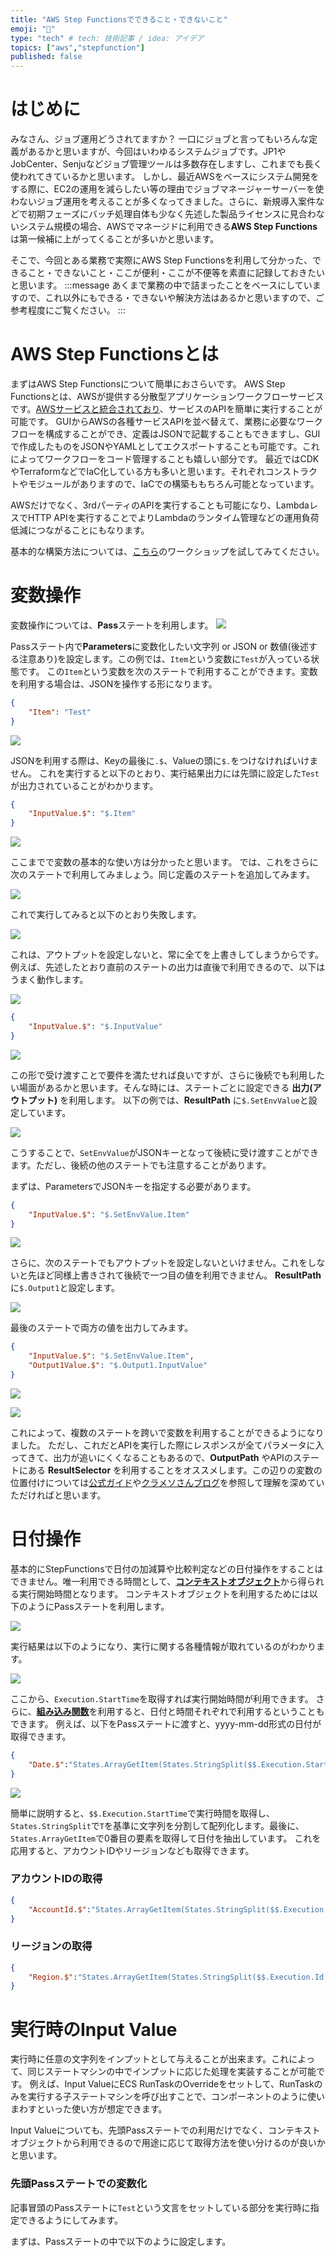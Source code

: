 ```yaml
---
title: "AWS Step Functionsでできること・できないこと"
emoji: "💨"
type: "tech" # tech: 技術記事 / idea: アイデア
topics: ["aws","stepfunction"]
published: false
---
```


# はじめに
みなさん、ジョブ運用どうされてますか？
一口にジョブと言ってもいろんな定義があるかと思いますが、今回はいわゆるシステムジョブです。JP1やJobCenter、Senjuなどジョブ管理ツールは多数存在しますし、これまでも長く使われてきているかと思います。
しかし、最近AWSをベースにシステム開発をする際に、EC2の運用を減らしたい等の理由でジョブマネージャーサーバーを使わないジョブ運用を考えることが多くなってきました。さらに、新規導入案件などで初期フェーズにバッチ処理自体も少なく先述した製品ライセンスに見合わないシステム規模の場合、AWSでマネージドに利用できる**AWS Step Functions**は第一候補に上がってくることが多いかと思います。

そこで、今回とある業務で実際にAWS Step Functionsを利用して分かった、できること・できないこと・ここが便利・ここが不便等を素直に記録しておきたいと思います。
:::message
あくまで業務の中で詰まったことをベースにしていますので、これ以外にもできる・できないや解決方法はあるかと思いますので、ご参考程度にご覧ください。
:::


# AWS Step Functionsとは
まずはAWS Step Functionsについて簡単におさらいです。
AWS Step Functionsとは、AWSが提供する分散型アプリケーションワークフローサービスです。[AWSサービスと統合されており](https://docs.aws.amazon.com/ja_jp/step-functions/latest/dg/supported-services-awssdk.html#supported-services-awssdk-list)、サービスのAPIを簡単に実行することが可能です。
GUIからAWSの各種サービスAPIを並べ替えて、業務に必要なワークフローを構成することができ、定義はJSONで記載することもできますし、GUIで作成したものをJSONやYAMLとしてエクスポートすることも可能です。これによってワークフローをコード管理することも嬉しい部分です。
最近ではCDKやTerraformなどでIaC化している方も多いと思います。それぞれコンストラクトやモジュールがありますので、IaCでの構築ももちろん可能となっています。

AWSだけでなく、3rdパーティのAPIを実行することも可能になり、LambdaレスでHTTP APIを実行することでよりLambdaのランタイム管理などの運用負荷低減につながることにもなります。

基本的な構築方法については、[こちら](https://catalog.workshops.aws/stepfunctions/en-US/)のワークショップを試してみてください。


# 変数操作
変数操作については、**Pass**ステートを利用します。
![](https://storage.googleapis.com/zenn-user-upload/ca70ca74853c-20241012.png)

Passステート内で**Parameters**に変数化したい文字列 or JSON or 数値(後述する注意あり)を設定します。この例では、`Item`という変数に`Test`が入っている状態です。
この`Item`という変数を次のステートで利用することができます。変数を利用する場合は、JSONを操作する形になります。
```json
{
    "Item": "Test"
}
```


![](https://storage.googleapis.com/zenn-user-upload/7cc5681639b1-20241012.png)

JSONを利用する際は、Keyの最後に`.$`、Valueの頭に`$.`をつけなければいけません。
これを実行すると以下のとおり、実行結果出力には先頭に設定した`Test`が出力されていることがわかります。

```json
{
    "InputValue.$": "$.Item"
}
```

![](https://storage.googleapis.com/zenn-user-upload/19d88ccbf396-20241012.png)

ここまでで変数の基本的な使い方は分かったと思います。
では、これをさらに次のステートで利用してみましょう。同じ定義のステートを追加してみます。

![](https://storage.googleapis.com/zenn-user-upload/6ca08c94a548-20241012.png)

これで実行してみると以下のとおり失敗します。

![](https://storage.googleapis.com/zenn-user-upload/8b80b449dc9d-20241012.png)

これは、アウトプットを設定しないと、常に全てを上書きしてしまうからです。
例えば、先述したとおり直前のステートの出力は直後で利用できるので、以下はうまく動作します。

![](https://storage.googleapis.com/zenn-user-upload/2ed86a5228e3-20241012.png)

```json
{
    "InputValue.$": "$.InputValue"
}
```

![](https://storage.googleapis.com/zenn-user-upload/2eca8aeb51e6-20241012.png)

この形で受け渡すことで要件を満たせれば良いですが、さらに後続でも利用したい場面があるかと思います。そんな時には、ステートごとに設定できる **出力(アウトプット)** を利用します。
以下の例では、**ResultPath** に`$.SetEnvValue`と設定しています。

![](https://storage.googleapis.com/zenn-user-upload/891485b4ae1c-20241012.png)

こうすることで、`SetEnvValue`がJSONキーとなって後続に受け渡すことができます。ただし、後続の他のステートでも注意することがあります。

まずは、ParametersでJSONキーを指定する必要があります。

```json
{
    "InputValue.$": "$.SetEnvValue.Item"
}
```

![](https://storage.googleapis.com/zenn-user-upload/543cf80f47aa-20241012.png)

さらに、次のステートでもアウトプットを設定しないといけません。これをしないと先ほど同様上書きされて後続で一つ目の値を利用できません。
**ResultPath** に`$.Output1`と設定します。

![](https://storage.googleapis.com/zenn-user-upload/4f0b9e6fb789-20241012.png)

最後のステートで両方の値を出力してみます。
```json
{
    "InputValue.$": "$.SetEnvValue.Item",
    "Output1Value.$": "$.Output1.InputValue"
}
```

![](https://storage.googleapis.com/zenn-user-upload/f2d87d4f1691-20241012.png)

![](https://storage.googleapis.com/zenn-user-upload/de998bf6e0bc-20241012.png)

これによって、複数のステートを跨いで変数を利用することができるようになりました。
ただし、これだとAPIを実行した際にレスポンスが全てパラメータに入ってきて、出力が追いにくくなることもあるので、**OutputPath** やAPIのステートにある **ResultSelector** を利用することをオススメします。この辺りの変数の位置付けについては[公式ガイド](https://docs.aws.amazon.com/ja_jp/step-functions/latest/dg/concepts-input-output-filtering.html)や[クラメソさんブログ](https://dev.classmethod.jp/articles/step-functions-parameters/)を参照して理解を深めていただければと思います。



# 日付操作
基本的にStepFunctionsで日付の加減算や比較判定などの日付操作をすることはできません。唯一利用できる時間として、[**コンテキストオブジェクト**](https://docs.aws.amazon.com/ja_jp/step-functions/latest/dg/input-output-contextobject.html)から得られる実行開始時間となります。
コンテキストオブジェクトを利用するためには以下のようにPassステートを利用します。

![](https://storage.googleapis.com/zenn-user-upload/491cb4983808-20241012.png)

実行結果は以下のようになり、実行に関する各種情報が取れているのがわかります。

![](https://storage.googleapis.com/zenn-user-upload/b00b0593b84f-20241012.png)

ここから、`Execution.StartTime`を取得すれば実行開始時間が利用できます。
さらに、[**組み込み関数**](https://docs.aws.amazon.com/ja_jp/step-functions/latest/dg/intrinsic-functions.html)を利用すると、日付と時間それぞれで利用するということもできます。
例えば、以下をPassステートに渡すと、yyyy-mm-dd形式の日付が取得できます。

```json
{
    "Date.$":"States.ArrayGetItem(States.StringSplit($$.Execution.StartTime, 'T'),0)"
}
```

![](https://storage.googleapis.com/zenn-user-upload/613d10b8eea2-20241012.png)

簡単に説明すると、`$$.Execution.StartTime`で実行時間を取得し、`States.StringSplit`で`T`を基準に文字列を分割して配列化します。最後に、`States.ArrayGetItem`で0番目の要素を取得して日付を抽出しています。
これを応用すると、アカウントIDやリージョンなども取得できます。

### アカウントIDの取得
```json
{
    "AccountId.$":"States.ArrayGetItem(States.StringSplit($$.Execution.Id, ':'),4)"
}
```

### リージョンの取得
```json
{
    "Region.$":"States.ArrayGetItem(States.StringSplit($$.Execution.Id, ':'),3)"
}
```


# 実行時のInput Value
実行時に任意の文字列をインプットとして与えることが出来ます。これによって、同じステートマシンの中でインプットに応じた処理を実装することが可能です。
例えば、Input ValueにECS RunTaskのOverrideをセットして、RunTaskのみを実行する子ステートマシンを呼び出すことで、コンポーネントのように使いまわすといった使い方が想定できます。

Input Valueについても、先頭Passステートでの利用だけでなく、コンテキストオブジェクトから利用できるので用途に応じて取得方法を使い分けるのが良いかと思います。

### 先頭Passステートでの変数化
記事冒頭のPassステートに`Test`という文言をセットしている部分を実行時に指定できるようにしてみます。

まずは、Passステートの中で以下のように設定します。
```

```








